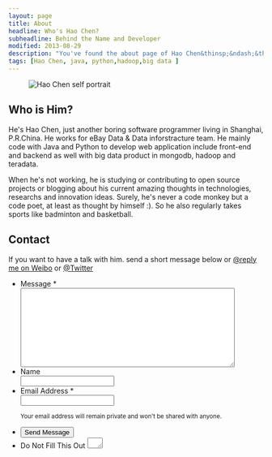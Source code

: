 ```yaml
---
layout: page
title: About
headline: Who's Hao Chen?
subheadline: Behind the Name and Developer
modified: 2013-08-29
description: "You've found the about page of Hao Chen&thinsp;&ndash;&thinsp;just another boring, tattooed, time traveling, software developer from Shanghai, China."
tags: [Hao Chen, java, python,hadoop,big data ]
---
```


<link rel="stylesheet" href="{{ site.url }}/_assets/css/form.css">
<script src="{{ site.url }}/_assets/js/vendor/wufoo.js %}"></script>

<figure>
  <img src="{{ site.url }}/images/bio-photo-500x500.png" alt="Hao Chen self portrait">
</figure>


## Who is Him?
He's  Hao Chen, just another boring software programmer living in Shanghai, P.R.China. He works for eBay Data & Data inforstracture team. He mainly code with Java and Python to develop web application include front-end and backend as well with big data product in mongodb, hadoop and teradata. 

When he's not working, he is studying or contributing to open source projects or blogging about his current amazing thoughts in technologies, researchs and innovation ideas. Surely, he's never a code monkey but a code poet, at least as thought by himself :). So he also regularly takes sports like badminton and basketball.


## Contact

If you want to have a talk with him. send a short message below or [@reply me on Weibo](http://twitter.com/haochencn) or [@Twitter](http://twitter.com/hchen7)

<form id="form1" name="form1" class="wufoo  page" autocomplete="off" enctype="multipart/form-data" method="post" novalidate
action="https://haoch.wufoo.com/forms/zmi8dfc024z0co/#public">
    <ul>
      <li id="foli1" class="notranslate      ">
        <label class="desc" id="title1" for="Field1"> Message <span id="req_1" class="req">*</span> </label>
        <div>
          <textarea id="Field1" name="Field1" class="field textarea medium" spellcheck="true" rows="10" cols="50" tabindex="1" onkeyup="" required></textarea>
        </div>
      </li>
      <li id="foli7" class="notranslate      ">
        <label class="desc" id="title7" for="Field7"> Name </label>
        <div>
          <input id="Field7" name="Field7" type="text" class="field text medium" value="" maxlength="255" tabindex="2" onkeyup="" />
        </div>
      </li>
      <li id="foli2" class="notranslate      ">
        <label class="desc" id="title2" for="Field2"> Email Address <span id="req_2" class="req">*</span> </label>
        <div>
          <input id="Field2" name="Field2" type="email" spellcheck="false" class="field text large" value="" maxlength="255" tabindex="3" required />
        </div>
        <p class="instruct" id="instruct2"><small>Your email address will remain private and won't be shared with anyone.</small></p>
      </li>
      <li class="buttons ">
        <div>
          <input id="saveForm" name="saveForm" class="btn" type="submit" value="Send Message"
 />
        </div>
      </li>
      <li class="hidden">
        <label for="comment">Do Not Fill This Out</label>
        <textarea name="comment" id="comment" rows="1" cols="1"></textarea>
        <input type="hidden" id="idstamp" name="idstamp" value="DXSyHZyBYpNZI+88LvVOKO8dSfd/5lyIeCQAXFVxeJY=" />
      </li>
    </ul>
  </form>
